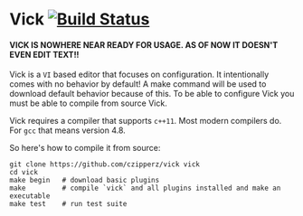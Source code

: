 # Vick [![Build Status](https://travis-ci.org/czipperz/vick.svg)](https://travis-ci.org/czipperz/vick)

#### VICK IS NOWHERE NEAR READY FOR USAGE.  AS OF NOW IT DOESN'T EVEN EDIT TEXT!!

Vick is a `VI` based editor that focuses on configuration.  It
intentionally comes with no behavior by default!  A make command will
be used to download default behavior because of this.  To be able to
configure Vick you must be able to compile from source Vick.

Vick requires a compiler that supports `c++11`.  Most modern compilers
do.  For `gcc` that means version 4.8.

So here's how to compile it from source:

    git clone https://github.com/czipperz/vick vick
    cd vick
    make begin   # download basic plugins
    make         # compile `vick` and all plugins installed and make an executable
    make test    # run test suite
